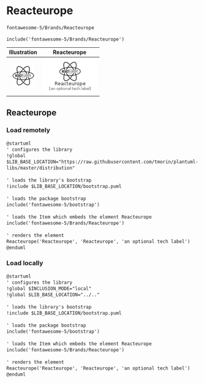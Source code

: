 # Reacteurope


```text
fontawesome-5/Brands/Reacteurope
```

```text
include('fontawesome-5/Brands/Reacteurope')
```



| Illustration | Reacteurope |
| :---: | :---: |
| ![illustration for Illustration](../../fontawesome-5/Brands/Reacteurope.png) | ![illustration for Reacteurope](../../fontawesome-5/Brands/Reacteurope.Local.png) |




## Reacteurope

### Load remotely
```plantuml
@startuml
' configures the library
!global $LIB_BASE_LOCATION="https://raw.githubusercontent.com/tmorin/plantuml-libs/master/distribution"

' loads the library's bootstrap
!include $LIB_BASE_LOCATION/bootstrap.puml

' loads the package bootstrap
include('fontawesome-5/bootstrap')

' loads the Item which embeds the element Reacteurope
include('fontawesome-5/Brands/Reacteurope')

' renders the element
Reacteurope('Reacteurope', 'Reacteurope', 'an optional tech label')
@enduml
```

### Load locally
```plantuml
@startuml
' configures the library
!global $INCLUSION_MODE="local"
!global $LIB_BASE_LOCATION="../.."

' loads the library's bootstrap
!include $LIB_BASE_LOCATION/bootstrap.puml

' loads the package bootstrap
include('fontawesome-5/bootstrap')

' loads the Item which embeds the element Reacteurope
include('fontawesome-5/Brands/Reacteurope')

' renders the element
Reacteurope('Reacteurope', 'Reacteurope', 'an optional tech label')
@enduml
```

